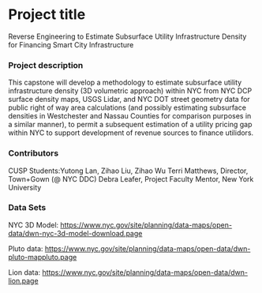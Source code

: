 # Project title
Reverse Engineering to Estimate Subsurface Utility Infrastructure Density for Financing Smart City Infrastructure

### Project description
This capstone will develop a methodology to estimate subsurface utility infrastructure density (3D volumetric approach) within NYC from NYC DCP surface density maps, USGS Lidar, and NYC DOT street geometry data for public right of way area calculations (and possibly estimating subsurface densities in Westchester and Nassau Counties for comparison purposes in a similar manner), to permit a subsequent estimation of a utility pricing gap within NYC to support development of revenue sources to finance utilidors. 

### Contributors
CUSP Students:Yutong Lan, Zihao Liu, Zihao Wu
Terri Matthews, Director, Town+Gown (@ NYC DDC)
Debra Leafer, Project Faculty Mentor, New York University

### Data Sets
NYC 3D Model:
https://www.nyc.gov/site/planning/data-maps/open-data/dwn-nyc-3d-model-download.page

Pluto data:
https://www.nyc.gov/site/planning/data-maps/open-data/dwn-pluto-mappluto.page

Lion data:
https://www.nyc.gov/site/planning/data-maps/open-data/dwn-lion.page
